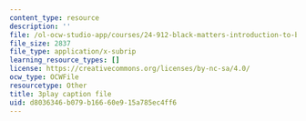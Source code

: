 ```yaml
---
content_type: resource
description: ''
file: /ol-ocw-studio-app/courses/24-912-black-matters-introduction-to-black-studies-spring-2017/d8036346b079b16660e915a785ec4ff6_axW7DSLHO8U.srt
file_size: 2837
file_type: application/x-subrip
learning_resource_types: []
license: https://creativecommons.org/licenses/by-nc-sa/4.0/
ocw_type: OCWFile
resourcetype: Other
title: 3play caption file
uid: d8036346-b079-b166-60e9-15a785ec4ff6
---
```

